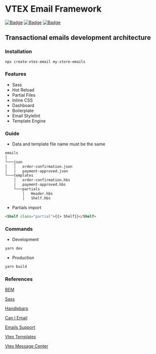# VTEX Email Framework

[![Badge](https://img.shields.io/npm/v/vtex-email-framework?color=%23CB3837&label=package&logo=npm)](https://github.com/CrisFeit/vtex-email-framework) [![Badge](https://img.shields.io/badge/%20yarn->=_1-blue?logo=yarn)](https://classic.yarnpkg.com) [![Badge](https://img.shields.io/badge/%20node.js-%20%3E%3D_14-brightgreen?logo=node.js)](https://nodejs.org)

## Transactional emails development architecture

### Installation

```bash
npx create-vtex-email my-store-emails
```

### Features

* Sass
* Hot Reload
* Partial Files
* Inline CSS
* Dashboard
* Boilerplate
* Email Stylelint
* Template Engine

### Guide

* Data and template file name must be the same

```bash
emails
│
└───json
│   │   order-confirmation.json
│   │   payment-approved.json
└───templates
    │   order-confirmation.hbs
    │   payment-approved.hbs
    └───partials
        │   Header.hbs
        │   Shelf.hbs
```

* Partials import

```html
<Shelf class="partial">{{> Shelf}}</Shelf>
```

### Commands

* Development

```bash
yarn dev
```

* Production

```bash
yarn build
```

### References

[BEM](https://www.integralist.co.uk/posts/bem)

[Sass](https://sass-lang.com/guide)

[Handlebars](https://handlebarsjs.com/)  

[Can I Email](https://www.caniemail.com/)

[Emails Support](https://www.campaignmonitor.com/css/)  

[Vtex Templates](https://help.vtex.com/tutorial/list-of-e-mail-templates-in-the-message-center--3g2S2kqBOoSGcCaqMYK2my)  

[Vtex Message Center](https://help.vtex.com/en/tracks/transactional-emails--6IkJwttMw5T84mlY9RifRP/5uvq01BDu6nnDEJpseR1aH)
